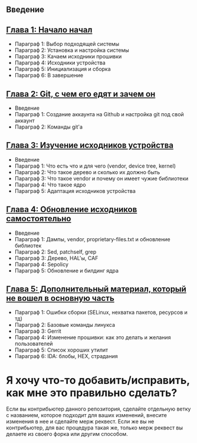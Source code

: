 ## Введение

## [Глава 1: Начало начал](https://github.com/Roker2/BookAboutBuilding/tree/master/%D0%93%D0%BB%D0%B0%D0%B2%D0%B0%201%20%D0%9D%D0%B0%D1%87%D0%B0%D0%BB%D0%BE%20%D0%BD%D0%B0%D1%87%D0%B0%D0%BB)

- Параграф 1: Выбор подходящей системы
- Параграф 2: Установка и настройка системы
- Параграф 3: Качаем исходники прошивки
- Параграф 4: Исходники устройства
- Параграф 5: Инициализация и сборка
- Параграф 6: В завершение

## [Глава 2: Git, с чем его едят и зачем он](https://github.com/Roker2/BookAboutBuilding/tree/master/%D0%93%D0%BB%D0%B0%D0%B2%D0%B0%202%20git%2C%20%D1%81%20%D1%87%D0%B5%D0%BC%20%D0%B5%D0%B3%D0%BE%20%D0%B5%D0%B4%D1%8F%D1%82%20%D0%B8%20%D0%B7%D0%B0%D1%87%D0%B5%D0%BC%20%D0%BE%D0%BD)

- Введение
- Параграф 1: Создание аккаунта на Github и настройка git под свой аккаунт
- Параграф 2: Команды git'а

## [Глава 3: Изучение исходников устройства](https://github.com/Roker2/BookAboutBuilding/tree/master/%D0%93%D0%BB%D0%B0%D0%B2%D0%B0%203%20%D0%B8%D0%B7%D1%83%D1%87%D0%B5%D0%BD%D0%B8%D0%B5%20%D0%B8%D1%81%D1%85%D0%BE%D0%B4%D0%BD%D0%B8%D0%BA%D0%BE%D0%B2%20%D1%83%D1%81%D1%82%D1%80%D0%BE%D0%B9%D1%81%D1%82%D0%B2%D0%B0)

- Введение
- Параграф 1: Что есть что и для чего (vendor, device tree, kernel)
- Параграф 2: Что такое дерево и сколько их должно быть
- Параграф 3: Что такое vendor и почему он имеет чужие библиотеки
- Параграф 4: Что такое ядро
- Параграф 5: Адаптация исходников устройства

## [Глава 4: Обновление исходников самостоятельно](https://github.com/Roker2/BookAboutBuilding/tree/master/%D0%93%D0%BB%D0%B0%D0%B2%D0%B0%204%20%D0%9E%D0%B1%D0%BD%D0%BE%D0%B2%D0%BB%D0%B5%D0%BD%D0%B8%D0%B5%20%D0%B8%D1%81%D1%85%D0%BE%D0%B4%D0%BD%D0%B8%D0%BA%D0%BE%D0%B2%20%D1%81%D0%B0%D0%BC%D0%BE%D1%81%D1%82%D0%BE%D1%8F%D1%82%D0%B5%D0%BB%D1%8C%D0%BD%D0%BE)

- Введение
- Параграф 1: Дампы, vendor, proprietary-files.txt и обновление библиотек
- Параграф 2: Sed, patchself, grep
- Параграф 3: Дерево, HAL'ы, CAF
- Параграф 4: Sepolicy
- Параграф 5: Обновление и билдинг ядра

## [Глава 5: Дополнительный материал, который не вошел в основную часть](https://github.com/Roker2/BookAboutBuilding/tree/master/%D0%93%D0%BB%D0%B0%D0%B2%D0%B0%205%20%D0%B4%D0%BE%D0%BF%D0%BE%D0%BB%D0%BD%D0%B8%D1%82%D0%B5%D0%BB%D1%8C%D0%BD%D1%8B%D0%B9%20%D0%BC%D0%B0%D1%82%D0%B5%D1%80%D0%B8%D0%B0%D0%BB%2C%20%D0%BA%D0%BE%D1%82%D0%BE%D1%80%D1%8B%D0%B9%20%D0%BD%D0%B5%20%D0%B2%D0%BE%D1%88%D0%B5%D0%BB%20%D0%B2%20%D0%BE%D1%81%D0%BD%D0%BE%D0%B2%D0%BD%D1%83%D1%8E%20%D1%87%D0%B0%D1%81%D1%82%D1%8C)

- Параграф 1: Ошибки сборки (SELinux, нехватка пакетов, ресурсов и тд)
- Параграф 2: Базовые команды линукса
- Параграф 3: Gerrit
- Параграф 4: Изменение прошивки: как это делать и желания пользователей
- Параграф 5: Список хороших утилит
- Параграф 6: IDA: блобы, HEX, страдания

# Я хочу что-то добавить/исправить, как мне это правильно сделать?

Если вы контрибьютер данного репозитория, сделайте отдельную ветку с названием, которое подходит для ваших изменений, внесите изменения в нее и сделайте мерж реквест. Если же вы не контрибьютер, для вас процедура такая же, только мерж реквест вы делаете из своего форка или другим способом.